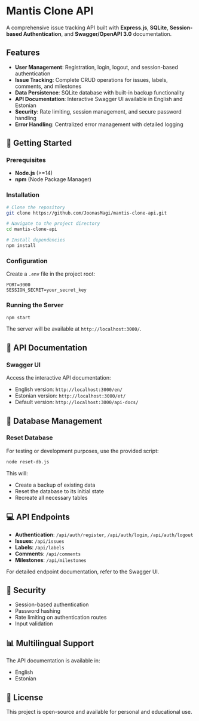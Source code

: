 # Mantis Clone API

A comprehensive issue tracking API built with **Express.js**, **SQLite**, **Session-based Authentication**, and **Swagger/OpenAPI 3.0** documentation.

## Features

- **User Management**: Registration, login, logout, and session-based authentication
- **Issue Tracking**: Complete CRUD operations for issues, labels, comments, and milestones
- **Data Persistence**: SQLite database with built-in backup functionality
- **API Documentation**: Interactive Swagger UI available in English and Estonian
- **Security**: Rate limiting, session management, and secure password handling
- **Error Handling**: Centralized error management with detailed logging

## 🚀 Getting Started

### Prerequisites

- **Node.js** (>=14)
- **npm** (Node Package Manager)

### Installation

```bash
# Clone the repository
git clone https://github.com/JoonasMagi/mantis-clone-api.git

# Navigate to the project directory
cd mantis-clone-api

# Install dependencies
npm install
```

### Configuration

Create a `.env` file in the project root:

```env
PORT=3000
SESSION_SECRET=your_secret_key
```

### Running the Server

```bash
npm start
```

The server will be available at `http://localhost:3000/`.

## 📖 API Documentation

### Swagger UI

Access the interactive API documentation:

- English version: `http://localhost:3000/en/`
- Estonian version: `http://localhost:3000/et/`
- Default version: `http://localhost:3000/api-docs/`

## 🔄 Database Management

### Reset Database

For testing or development purposes, use the provided script:

```bash
node reset-db.js
```

This will:
- Create a backup of existing data
- Reset the database to its initial state
- Recreate all necessary tables

## 💻 API Endpoints

- **Authentication**: `/api/auth/register`, `/api/auth/login`, `/api/auth/logout`
- **Issues**: `/api/issues`
- **Labels**: `/api/labels`
- **Comments**: `/api/comments`
- **Milestones**: `/api/milestones`

For detailed endpoint documentation, refer to the Swagger UI.

## 🔐 Security

- Session-based authentication
- Password hashing
- Rate limiting on authentication routes
- Input validation

## 📊 Multilingual Support

The API documentation is available in:
- English
- Estonian

## 📄 License

This project is open-source and available for personal and educational use.